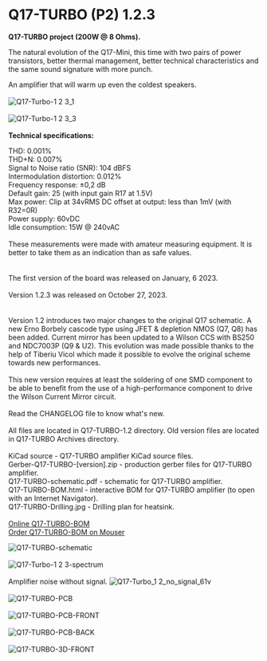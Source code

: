 # Q17-TURBO (P2) 1.2.3</b><br>

<b>Q17-TURBO project (200W @ 8 Ohms).</b><br>

The natural evolution of the Q17-Mini, this time with two pairs of power transistors, better thermal management, better technical characteristics and the same sound signature with more punch.

An amplifier that will warm up even the coldest speakers.
<br>
<br>
![Q17-Turbo-1 2 3_1](https://github.com/stefaweb/Q17-Amplifier/assets/12907102/97a1cd29-f3ba-49e2-b852-ad42e8673918)<br>
<br>
![Q17-Turbo-1 2 3_3](https://github.com/stefaweb/Q17-Amplifier/assets/12907102/c71b1648-2ad6-453f-a98c-a1db6060b02e)<br>
<br>
<b>Technical specifications:</b>

THD: 0.001%<br>
THD+N: 0.007%<br>
Signal to Noise ratio (SNR): 104 dBFS<br>
Intermodulation distortion: 0.012%<br>
Frequency response: ±0,2 dB<br>
Default gain: 25 (with input gain R17 at 1.5V)<br>
Max power: Clip at 34vRMS
DC offset at output: less than 1mV (with R32=0R)<br>
Power supply: 60vDC<br>
Idle consumption: 15W @ 240vAC
<br>
<br>
These measurements were made with amateur measuring equipment. It is better to take them as an indication than as safe values.
<br>
<br>
<br>
The first version of the board was released on January, 6 2023.<br>
<br>
Version 1.2.3 was released on October 27, 2023.<br>
<br>
<br>
Version 1.2 introduces two major changes to the original Q17 schematic. A new Erno Borbely cascode type using JFET & depletion NMOS (Q7, Q8) has been added. Current mirror has been updated to a Wilson CCS with BS250 and NDC7003P (Q9 & U2). This evolution was made possible thanks to the help of Tiberiu Vicol which made it possible to evolve the original scheme towards new performances.<br>
<br>
This new version requires at least the soldering of one SMD component to be able to benefit from the use of a high-performance component to drive the Wilson Current Mirror circuit.<br>
<br>
Read the CHANGELOG file to know what's new.<br>
<br>
All files are located in Q17-TURBO-1.2 directory. Old version files are located in Q17-TURBO Archives directory.<br>
<br>
KiCad source - Q17-TURBO amplifier KiCad source files.<br>
Gerber-Q17-TURBO-[version].zip - production gerber files for Q17-TURBO amplifier.<br>
Q17-TURBO-schematic.pdf - schematic for Q17-TURBO amplifier.<br>
Q17-TURBO-BOM.html - interactive BOM for Q17-TURBO amplifier (to open with an Internet Navigator).<br>
Q17-TURBO-Drilling.jpg - Drilling plan for heatsink.<br>
<br>
<a href="https://audio.cyberkata.org/Q17-TURBO-BOM.html">Online Q17-TURBO-BOM</a><br>
<a href="https://www.mouser.fr/ProjectManager/ProjectDetail.aspx?AccessID=4e25ab8e25">Order Q17-TURBO-BOM on Mouser</a><br> 

![Q17-TURBO-schematic](https://github.com/stefaweb/Q17-Amplifier/assets/12907102/40043242-6a3d-45c0-8e46-1a7c0ee78d36)
<br>
<br>
![Q17-Turbo-1 2 3-spectrum](https://github.com/stefaweb/Q17-Amplifier/assets/12907102/a0549098-daae-4ddd-9cb4-43b3b9c11e71)
<br>
<br>
Amplifier noise without signal.
![Q17-Turbo_1 2_no_signal_61v](https://github.com/stefaweb/Q17-Amplifier/assets/12907102/df66cec7-f6ed-4381-a130-bb7c678b6d19)
<br>
<br>
![Q17-TURBO-PCB](https://github.com/stefaweb/Q17-Amplifier/assets/12907102/4493e377-6408-46f1-b046-717305388f62)
<br>
<br>
![Q17-TURBO-PCB-FRONT](https://github.com/stefaweb/Q17-Amplifier/assets/12907102/42f1d32c-3ff7-4761-a6c7-1198d3e9516a)
<br>
<br>
![Q17-TURBO-PCB-BACK](https://github.com/stefaweb/Q17-Amplifier/assets/12907102/741f0ab9-8317-44cd-8e45-21338808898b)
<br>
<br>
![Q17-TURBO-3D-FRONT](https://github.com/stefaweb/Q17-Amplifier/assets/12907102/7d545666-9ac4-4695-9ad0-fd7a193f8624)
